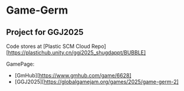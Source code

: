 # Game-Germ
Project for GGJ2025
---
Code stores at [Plastic SCM Cloud Repo][https://plastichub.unity.cn/ggj2025_shugdappt/BUBBLE]

GamePage:
- [GmHub][https://www.gmhub.com/game/6628]
- [GGJ2025][https://globalgamejam.org/games/2025/game-germ-2]
